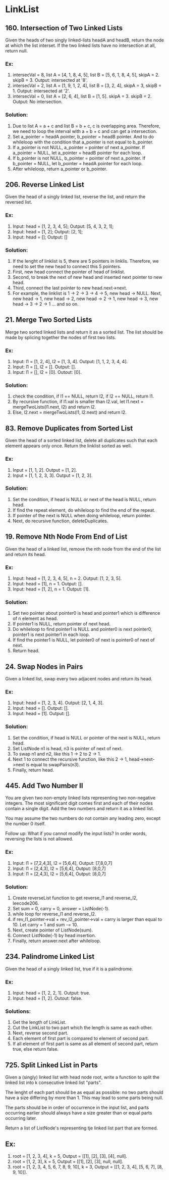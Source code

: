 # LinkList

## 160. Intersection of Two Linked Lists

Given the heads of two singly linked-lists headA and headB, return the node
at which the list interset. If the two linked lists have no intersection
at all, return null.

### Ex:

1. intersecVal = 8, list A = [4, 1, 8, 4, 5], list B = [5, 6, 1, 8, 4, 5],
   skipA = 2. skipB = 3. Output: intersected at '8'.
2. intersecVal = 2, list A = [1, 9, 1, 2, 4], list B = [3, 2, 4],
     skipA = 3, skipB = 1. Output: intersected at '2'.
3. intersecVal = 0, list A = [2, 6, 4], list B = [1, 5].
     skipA = 3. skipB = 2. Output: No intersection.

### Solution:

1. Due to list A = a + c and list B = b + c, c is overlapping area. Therefore,
   we need to loop the interval with a + b + c and can get a intersection.
2. Set a_pointer = headA pointer, b_pointer = headB pointer. And to do whileloop
   with the condition that a_pointer is not equal to b_pointer.
3. If a_pointer is not NULL, a_pointer = pointer of next a_pointer. 
   If a_pointer = NULL, let a_pointer = headB pointer for each loop.
4. If b_pointer is not NULL, b_pointer = pointer of next a_pointer. 
   If b_pointer = NULL, let b_pointer = headA pointer for each loop.
5. After whileloop, return a_pointer or b_pointer.

## 206. Reverse Linked List

Given the head of a singly linked list, reverse the list, and return the
reversed list.

### Ex:

1. Input: head = [1, 2, 3, 4, 5]; Output: [5, 4, 3, 2, 1];
2. Input: head = [1, 2]; Output: [2, 1];
3. Input: head = []; Output: []

### Solution:

1. If the lenght of linklist is 5, there are 5 pointers in linklis. Therefore,
   we need to set the new head to connect this 5 pointers.
2. First, new head connect the pointer of head of linklist.
3. Second, to break the next of new head and inserted next pointer to new head.
4. Third, connect the last pointer to new head.next->next.
5. For example, the linklist is 1 -> 2 -> 3 -> 4 -> 5, new head -> NULL. Next,
   new head -> 1, new head -> 2, new head -> 2 -> 1, new head -> 3,
   new head -> 3 -> 2 -> 1 ... and so on.

## 21. Merge Two Sorted Lists

Merge two sorted linked lists and return it as a sorted list. The list should be
made by splicing together the nodes of first two lists.

### Ex:

1. Input: l1 = [1, 2, 4], l2 = [1, 3, 4]. Output: [1, 1, 2, 3, 4, 4].
2. Input: l1 = [], l2 = []. Output: [].
3. Input: l1 = [], l2 = [0]. Outout: [0].

### Solution:
1. check the condition, if l1 == NULL, return l2, if l2 == NULL, return l1.
2. By recursive function, if l1.val is smaller than l2.val, let l1.next = 
   mergeTwoLists(l1.next, l2) and return l2.
3. Else, l2.next = mergeTwoLists(l1, l2.next) and return l2.

## 83. Remove Duplicates from Sorted List

Given the head of a sorted linked list, delete all duplicates such that each
element appears only once. Return the linklist sorted as well.

### Ex:

1. Input = [1, 1, 2]. Output = [1, 2].
2. Input = [1, 1, 2, 3, 3]. Output = [1, 2, 3].

### Solution:
1. Set the condition, if head is NULL or next of the head is NULL, return head.
2. If find the repeat element, do whileloop to find the end of the repeat.
3. If pointer of the next is NULL when doing whileloop, return pointer.
4. Next, do recursive function, deleteDuplicates.

## 19. Remove Nth Node From End of List

Given the head of a linked list, remove the nth node from the end of the list
and return its head.

### Ex:
1. Input: head = [1, 2, 3, 4, 5], n = 2. Output: [1, 2, 3, 5].
2. Input: head = [1], n = 1. Output: [].
3. Input: head = [1, 2], n = 1. Output: [1].

### Solution:
1. Set two pointer about pointer0 is head and pointer1 which is difference of 
   n element as head.
2. If pointer1 is NULL, return pointer of next head.
3. Do whileloop to find pointer1 is NULL and pointer0 is next pointer0, pointer1
   is next pointer1 in each loop.
4. If find the pointer1 is NULL, let pointer0 of next is pointer0 of next of 
   next.
5. Return head.

## 24. Swap Nodes in Pairs

Given a linked list, swap every two adjacent nodes and return its head.

### Ex:

1. Input: head = [1, 2, 3, 4]. Output: [2, 1, 4, 3].
2. Input: head = []. Output: [].
3. Input: head = [1]. Output: [].

### Solution:

1. Set the condition, if head is NULL or pointer of the next is NULL, return
   head.
2. Set ListNode n1 is head, n3 is pointer of next of next.
3. To swap n1 and n2, like this 1 -> 2 to 2 -> 1.
4. Next 1 to connect the recursive function, like this 2 -> 1, head->next->next
   is equal to swapPairs(n3).
5. Finally, return head.

## 445. Add Two Number II

You are given two non-empty linked lists representing two non-negative
integers. The most significant digit comes first and each of their nodes
contain a single digit. Add the two numbers and return it as a linked list.

You may assume the two numbers do not contain any leading zero, except the
number 0 itself.

Follow up:
What if you cannot modify the input lists? In order words, reversing the
lists is not allowed.

### Ex:

1. Input: l1 = [7,2,4,3], l2 = [5,6,4], Output: [7,8,0,7]
2. Input: l1 = [2,4,3], l2 = [5,6,4], Output: [8,0,7]
3. Input: l1 = [2,4,3], l2 = [5,6,4], Output: [8,0,7]

### Solution:

1. Create reverseList function to get reverse_l1 and reverse_l2, leecode206.
2. Set sum = 0, carry = 0, answer = ListNode(-1).
2. while loop for reverse_l1 and reverse_l2.
3. if rev_l1_pointer->val + rev_l2_pointer->val + carry is larger than
   equal to 10. Let carry = 1 and sum -= 10.
4. Next, create pointer of ListNode(sum).
5. Connect ListNode(-1) by head insertion.
6. Finally, return answer.next after whileloop.

## 234. Palindrome Linked List

Given the head of a singly linked list, true if it is a palindrome.

### Ex:

1. Input: head = [1, 2, 2, 1]. Output: true.
2. Input: head = [1, 2]. Outout: false.

### Solutions:

1. Get the length of LinkList.
2. Cut the LinkList to two part which the length is same as each other.
3. Next, reverse second part.
4. Each element of first part is compared to element of second part.
5. If all element of first part is same as all element of second part, return
   true, else return false.

## 725. Split Linked List in Parts

Given a (singly) linked list with head node root, write a function to split
the linked list into k consecutive linked list "parts".

The lenght of each part should be as equal as possible: no two parts should
have a size differing by more than 1. This may lead to some parts being null.

The parts should be in order of occurrence in the input list, and parts
occurring earlier should always have a size greater than or equal parts
occurring later.

Return a list of ListNode's representing tje linked list part that are formed.

## Ex:

1. root = [1, 2, 3, 4], k = 5, Output = [[1], [2], [3], [4], null].
2. root = [1, 2, 3], k = 5, Output = [[1], [2], [3], null, null].
3. root = [1, 2, 3, 4, 5, 6, 7, 8, 9, 10], k = 3,
   Output = [[1, 2, 3, 4], [5, 6, 7], [8, 9, 10]].
